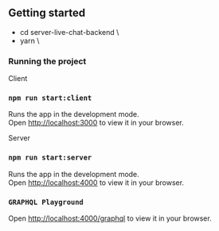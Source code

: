 ## Getting started

- cd server-live-chat-backend \
- yarn \

### Running the project

Client

### `npm run start:client`

Runs the app in the development mode.\
Open [http://localhost:3000](http://localhost:3000) to view it in your browser.

Server

### `npm run start:server`

Runs the app in the development mode.\
Open [http://localhost:4000](http://localhost:4000) to view it in your browser.

### `GRAPHQL Playground`

Open [http://localhost:4000/graphql](http://localhost:4000graphql) to view it in your browser.
